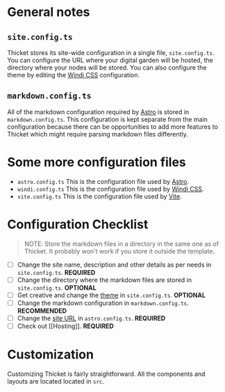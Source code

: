 # General notes

## `site.config.ts`

Thicket stores its site-wide configuration in a single file, `site.config.ts`.
You can configure the URL where your digital garden will be hosted, the
directory where your nodes will be stored. You can also configure the theme by
editing the [Windi CSS](https://windicss.org) configuration.

## `markdown.config.ts`

All of the markdown configuration required by [Astro](https://astro.build) is
stored in `markdown.config.ts`. This configuration is kept separate from the
main configuration because there can be opportunities to add more features to
Thicket which might require parsing markdown files differently.

# Some more configuration files

- `astro.config.ts`
  This is the configuration file used by
  [Astro](https://docs.astro.build/en/reference/configuration-reference/).
- `windi.config.ts`
  This is the configuration file used by
  [Windi CSS](https://windicss.org/guide/configuration.html).
- `vite.config.ts`
  This is the configuration file used by
  [Vite](https://vitejs.dev/config/).

# Configuration Checklist

> NOTE: Store the markdown files in a directory in the same one as of
> Thicket. It probably won't work if you store it outside the template.

- [ ] Change the site name, description and other details as per needs in
      `site.config.ts`. **REQUIRED**
- [ ] Change the directory where the markdown files are stored
      in `site.config.ts`. **OPTIONAL**
- [ ] Get creative and change the
      [theme](https://windicss.org/guide/configuration.html#example-configuration)
      in `site.config.ts`. **OPTIONAL**
- [ ] Change the markdown configuration in `markdown.config.ts`. **RECOMMENDED**
- [ ] Change the
      [site URL](https://docs.astro.build/en/reference/configuration-reference/#site)
      in `astro.config.ts`. **REQUIRED**
- [ ] Check out [[Hosting]]. **REQUIRED**

# Customization

Customizing Thicket is fairly straightforward. All the components and layouts
are located located in `src`.

